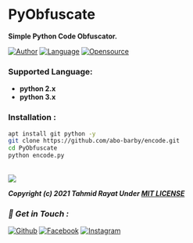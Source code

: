 # PyObfuscate
**Simple Python Code Obfuscator.**

[![Author](https://img.shields.io/badge/Author-HTR--TECH-blue)](https://github.com/htr-tech)
[![Language](https://img.shields.io/badge/Written%20in-python-blue)](#)
[![Opensource](https://img.shields.io/badge/Open%20Source-Yes-green)](#)

### Supported Language:
- **python 2.x**
- **python 3.x**

### Installation :

```bash
apt install git python -y
git clone https://github.com/abo-barby/encode.git
cd PyObfuscate
python encode.py
```

<br><a href="#"><img src="https://i.ibb.co/sjk6qz3/enc.png"></a><br>

***Copyright (c) 2021 Tahmid Rayat Under [MIT LICENSE](https://github.com/htr-tech/PyObfuscate/blob/master/LICENSE#L1)***

### *📡 Get in Touch :*
[![Github](https://img.shields.io/badge/Github-525252?style=for-the-badge&logo=github)](https://github.com/htr-tech)
[![Facebook](https://img.shields.io/badge/Facebook-3b5998?style=for-the-badge&logo=facebook)](https://fb.com/tahmid.rayat.official)
[![Instagram](https://img.shields.io/badge/Instagram-8a3ab9?style=for-the-badge&logo=instagram)](https://www.instagram.com/tahmid.rayat)

